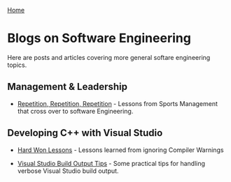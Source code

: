 [Home](/)

# Blogs on Software Engineering
Here are posts and articles covering more general softare engineering topics. 


## Management & Leadership



* [Repetition, Repetition, Repetition](./lessons-from-sport/repetition.md) - Lessons from Sports Management that cross over to software Engineering.


## Developing C++ with Visual Studio

* [Hard Won Lessons](./hard-won-lessons/compiler-warnings.md) - Lessons learned from ignoring Compiler Warnings

* [Visual Studio Build Output Tips](./visual-studio-builds/visual-studio-build-output-tips.md) - Some practical tips for handling verbose Visual Studio build output.





